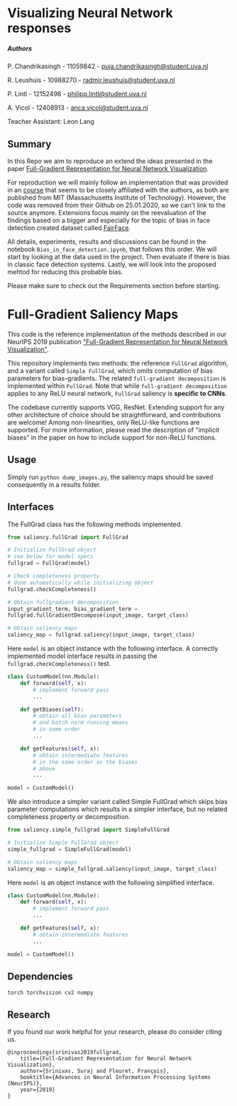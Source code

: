 # Visualizing Neural Network responses

##### Authors
P. Chandrikasingh - 11059842 - puja.chandrikasingh@student.uva.nl

R. Leushuis - 10988270 - radmir.leushuis@student.uva.nl

P. Lintl - 12152498 - philipp.lintl@student.uva.nl

A. Vicol - 12408913 - anca.vicol@student.uva.nl

Teacher Assistant: Leon Lang

## Summary

In this Repo we aim to reproduce an extend the ideas presented in the paper
[Full-Gradient Representation for Neural Network Visualization](https://arxiv.org/abs/1905.00780).

For reproduction we will mainly follow an implementation that was provided in an
[course](https://github.com/aamini/introtodeeplearning) that seems to be closely affiliated with the authors,
as both are published from MIT (Massachusetts Institute of Technology). However, the code was removed from their
Github on 25.01.2020, so we can't link to the source anymore.  Extensions focus mainly on the reevaluation of the
findings based on a bigger and especially for the topic of bias in face detection created dataset
called [FairFace](https://github.com/joojs/fairface).

All details, experiments, results and discussions can be found in the notebook `Bias_in_face_detection.ipynb`, that
follows this order. We will start by looking at the data used in the project. Then evaluate if there is bias in
classic face detection systems. Lastly, we will look into the proposed mehtod for reducing this probable bias.

Please make sure to check out the Requirements section before starting.

# Full-Gradient Saliency Maps 

This code is the reference implementation of the methods described 
in our NeurIPS 2019 publication ["Full-Gradient Representation for Neural Network Visualization"](https://arxiv.org/abs/1905.00780).

This repository implements two methods: the reference `FullGrad` algorithm, and a variant called `Simple FullGrad`, which omits computation of bias parameters for bias-gradients. The related `full-gradient decomposition` is implemented within `FullGrad`. Note that while `full-gradient decomposition` applies to any ReLU neural network, `FullGrad` saliency is <b>specific to CNNs</b>.

The codebase currently supports VGG, ResNet. Extending support for any other architecture of choice should be straightforward, and contributions are welcome! Among non-linearities, only ReLU-like functions are supported. For more information, please read the description of "implicit  biases" in the paper on how to include support for non-ReLU functions.

## Usage
Simply run  `python dump_images.py`, the saliency maps should be saved consequently in a results folder.

## Interfaces

The FullGrad class has the following methods implemented.

```python
from saliency.fullGrad import FullGrad

# Initialize FullGrad object
# see below for model specs
fullgrad = FullGrad(model)

# Check completeness property
# done automatically while initializing object
fullgrad.checkCompleteness()

# Obtain fullgradient decomposition
input_gradient_term, bias_gradient_term = 
fullgrad.fullGradientDecompose(input_image, target_class)

# Obtain saliency maps
saliency_map = fullgrad.saliency(input_image, target_class)
```

Here `model` is an object instance with the following interface. A correctly implemented model interface results in passing the `fullgrad.checkCompleteness()` test.

```python
class CustomModel(nn.Module):
    def forward(self, x):
        # implement forward pass
        ...

    def getBiases(self):
        # obtain all bias parameters
        # and batch norm running means
        # in some order
        ...

    def getFeatures(self, x):
        # obtain intermediate features
        # in the same order as the biases
        # above
        ...

model = CustomModel()
```

We also introduce a simpler variant called Simple FullGrad which skips bias parameter computations which results in a simpler interface, but no related completeness property or decomposition.

```python
from saliency.simple_fullgrad import SimpleFullGrad

# Initialize Simple FullGrad object
simple_fullgrad = SimpleFullGrad(model)

# Obtain saliency maps
saliency_map = simple_fullgrad.saliency(input_image, target_class)
```

Here `model` is an object instance with the following simplified interface.

```python
class CustomModel(nn.Module):
    def forward(self, x):
        # implement forward pass
        ...

    def getFeatures(self, x):
        # obtain intermediate features
        ...

model = CustomModel()
```


## Dependencies
``` 
torch torchvision cv2 numpy 
```

## Research
If you found our work helpful for your research, please do consider citing us.
```
@inproceedings{srinivas2019fullgrad,
    title={Full-Gradient Representation for Neural Network Visualization},
    author={Srinivas, Suraj and Fleuret, François},
    booktitle={Advances in Neural Information Processing Systems (NeurIPS)},
    year={2019}
}
```
